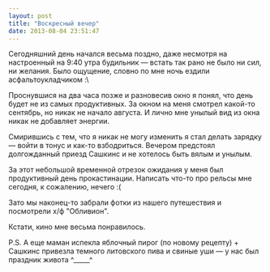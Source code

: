 ```yaml
---
layout: post
title: "Воскресный вечер"
date: 2013-08-04 23:51:47
---
```


Сегодняшний день начался весьма поздно, даже несмотря на настроенный на 9:40 утра будильник — встать так рано не было ни сил, ни желания. Было ощущение, словно по мне ночь ездили асфальтоукладчиком :\

Проснувшися на два часа позже и разновесив окно я понял, что день будет не из самых продуктивных. За окном на меня смотрел какой-то сентябрь, но никак не начало августа. И лично мне унылый вид из окна никак не добавляет энергии.

Смирившись с тем, что я никак не могу изменить я стал делать зарядку — войти в тонус и как-то взбодриться. Вечером предстоял долгожданный приезд Сашкинс и не хотелось быть вялым и унылым.

За этот небольшой временной отрезок ожидания у меня был продуктивный день прокастинации. Написать что-то про рельсы мне сегодня, к сожалению, нечего :(

Зато мы наконец-то забрали фотки из нашего путешествия и посмотрели х/ф "Обливион".

Кстати, кино мне весьма понравилось.

P.S. А еще маман испекла яблочный пирог (по новому рецепту) + Сашкинс привезла темного литовского пива и свиные уши — у нас был праздник живота ^_____^